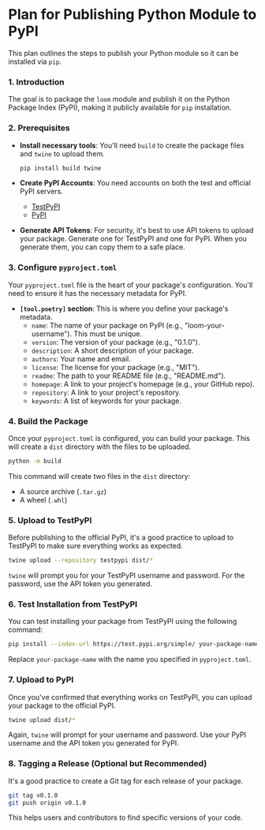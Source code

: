 # Plan for Publishing Python Module to PyPI

This plan outlines the steps to publish your Python module so it can be installed via `pip`.

### 1. Introduction

The goal is to package the `loom` module and publish it on the Python Package Index (PyPI), making it publicly available for `pip` installation.

### 2. Prerequisites

- **Install necessary tools**: You'll need `build` to create the package files and `twine` to upload them.
  ```bash
  pip install build twine
  ```

- **Create PyPI Accounts**: You need accounts on both the test and official PyPI servers.
  - [TestPyPI](https://test.pypi.org/account/register/)
  - [PyPI](https://pypi.org/account/register/)

- **Generate API Tokens**: For security, it's best to use API tokens to upload your package. Generate one for TestPyPI and one for PyPI. When you generate them, you can copy them to a safe place.

### 3. Configure `pyproject.toml`

Your `pyproject.toml` file is the heart of your package's configuration. You'll need to ensure it has the necessary metadata for PyPI.

- **`[tool.poetry]` section**: This is where you define your package's metadata.
  - `name`: The name of your package on PyPI (e.g., "loom-your-username"). This must be unique.
  - `version`: The version of your package (e.g., "0.1.0").
  - `description`: A short description of your package.
  - `authors`: Your name and email.
  - `license`: The license for your package (e.g., "MIT").
  - `readme`: The path to your README file (e.g., "README.md").
  - `homepage`: A link to your project's homepage (e.g., your GitHub repo).
  - `repository`: A link to your project's repository.
  - `keywords`: A list of keywords for your package.

### 4. Build the Package

Once your `pyproject.toml` is configured, you can build your package. This will create a `dist` directory with the files to be uploaded.

```bash
python -m build
```

This command will create two files in the `dist` directory:
- A source archive (`.tar.gz`)
- A wheel (`.whl`)

### 5. Upload to TestPyPI

Before publishing to the official PyPI, it's a good practice to upload to TestPyPI to make sure everything works as expected.

```bash
twine upload --repository testpypi dist/*
```

`twine` will prompt you for your TestPyPI username and password. For the password, use the API token you generated.

### 6. Test Installation from TestPyPI

You can test installing your package from TestPyPI using the following command:

```bash
pip install --index-url https://test.pypi.org/simple/ your-package-name
```

Replace `your-package-name` with the name you specified in `pyproject.toml`.

### 7. Upload to PyPI

Once you've confirmed that everything works on TestPyPI, you can upload your package to the official PyPI.

```bash
twine upload dist/*
```

Again, `twine` will prompt for your username and password. Use your PyPI username and the API token you generated for PyPI.

### 8. Tagging a Release (Optional but Recommended)

It's a good practice to create a Git tag for each release of your package.

```bash
git tag v0.1.0
git push origin v0.1.0
```

This helps users and contributors to find specific versions of your code.

